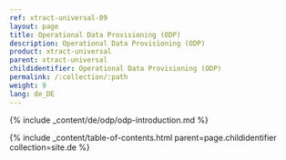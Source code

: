 ```yaml
---
ref: xtract-universal-09
layout: page
title: Operational Data Provisioning (ODP)
description: Operational Data Provisioning (ODP)
product: xtract-universal
parent: xtract-universal
childidentifier: Operational Data Provisioning (ODP)
permalink: /:collection/:path
weight: 9
lang: de_DE
---
```

{% include _content/de/odp/odp-introduction.md %} 

{% include _content/table-of-contents.html parent=page.childidentifier collection=site.de %}